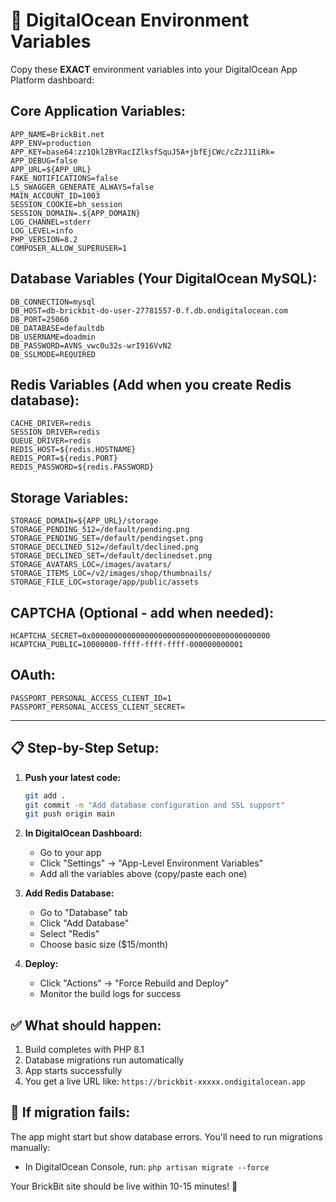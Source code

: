 # 🔧 DigitalOcean Environment Variables

Copy these **EXACT** environment variables into your DigitalOcean App Platform dashboard:

## **Core Application Variables:**
```
APP_NAME=BrickBit.net
APP_ENV=production
APP_KEY=base64:zz1Qkl2BYRacIZlksfSquJ5A+jbfEjCWc/cZzJ11iRk=
APP_DEBUG=false
APP_URL=${APP_URL}
FAKE_NOTIFICATIONS=false
L5_SWAGGER_GENERATE_ALWAYS=false
MAIN_ACCOUNT_ID=1003
SESSION_COOKIE=bh_session
SESSION_DOMAIN=.${APP_DOMAIN}
LOG_CHANNEL=stderr
LOG_LEVEL=info
PHP_VERSION=8.2
COMPOSER_ALLOW_SUPERUSER=1
```

## **Database Variables (Your DigitalOcean MySQL):**
```
DB_CONNECTION=mysql
DB_HOST=db-brickbit-do-user-27781557-0.f.db.ondigitalocean.com
DB_PORT=25060
DB_DATABASE=defaultdb
DB_USERNAME=doadmin
DB_PASSWORD=AVNS_vwc0u32s-wrI916VvN2
DB_SSLMODE=REQUIRED
```

## **Redis Variables (Add when you create Redis database):**
```
CACHE_DRIVER=redis
SESSION_DRIVER=redis
QUEUE_DRIVER=redis
REDIS_HOST=${redis.HOSTNAME}
REDIS_PORT=${redis.PORT}
REDIS_PASSWORD=${redis.PASSWORD}
```

## **Storage Variables:**
```
STORAGE_DOMAIN=${APP_URL}/storage
STORAGE_PENDING_512=/default/pending.png
STORAGE_PENDING_SET=/default/pendingset.png
STORAGE_DECLINED_512=/default/declined.png
STORAGE_DECLINED_SET=/default/declinedset.png
STORAGE_AVATARS_LOC=/images/avatars/
STORAGE_ITEMS_LOC=/v2/images/shop/thumbnails/
STORAGE_FILE_LOC=storage/app/public/assets
```

## **CAPTCHA (Optional - add when needed):**
```
HCAPTCHA_SECRET=0x0000000000000000000000000000000000000000
HCAPTCHA_PUBLIC=10000000-ffff-ffff-ffff-000000000001
```

## **OAuth:**
```
PASSPORT_PERSONAL_ACCESS_CLIENT_ID=1
PASSPORT_PERSONAL_ACCESS_CLIENT_SECRET=
```

---

## 📋 **Step-by-Step Setup:**

1. **Push your latest code:**
   ```bash
   git add .
   git commit -m "Add database configuration and SSL support"
   git push origin main
   ```

2. **In DigitalOcean Dashboard:**
   - Go to your app
   - Click "Settings" → "App-Level Environment Variables"
   - Add all the variables above (copy/paste each one)

3. **Add Redis Database:**
   - Go to "Database" tab
   - Click "Add Database" 
   - Select "Redis"
   - Choose basic size ($15/month)

4. **Deploy:**
   - Click "Actions" → "Force Rebuild and Deploy"
   - Monitor the build logs for success

## ✅ **What should happen:**
1. Build completes with PHP 8.1
2. Database migrations run automatically
3. App starts successfully 
4. You get a live URL like: `https://brickbit-xxxxx.ondigitalocean.app`

## 🚨 **If migration fails:**
The app might start but show database errors. You'll need to run migrations manually:
- In DigitalOcean Console, run: `php artisan migrate --force`

Your BrickBit site should be live within 10-15 minutes! 🎉